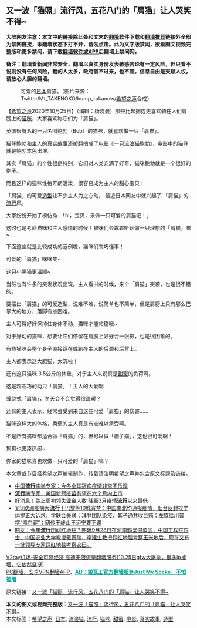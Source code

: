  <h2>又一波「猫照」流行风，五花八门的「肩猫」让人哭笑不得~</h2> <p class="notice"><b>大陆网友注意：本文中的链接除此处和文末的<a href="https://github.com/bannedbook/fanqiang" >翻墙</a>软件下载和<a href="https://github.com/killgcd/justmysocks/blob/master/README.md">翻墙推荐</a>链接外全部为禁网链接，未翻墙状态下打不开，请勿点击。此为文字版禁闻，欲看图文视频完整版和更多禁闻，请下载<a href="https://github.com/bannedbook/fanqiang">翻墙软件或APP</a>后翻墙上禁闻网。</p><p>备注：翻墙看新闻非常安全，翻墙以真实身份发表敏感言论有一定风险，但只看不说则没有任何风险，翻的人太多，政府管不过来，也不管。信息自由是天赋人权，请放心大胆的翻墙。</b></p>  <div class="entry"> <figure><figcaption>可爱的<a href="https://www.bannedbook.org/bnews/tag/%e6%97%a5%e6%9c%ac/" class="st_tag internal_tag" rel="tag" title="标签 日本 下的日志">日本</a>肩猫。（图片来源：Twitter/Mt_TAKENOKO/bump_rukanow/<a href="https://www.bannedbook.org/bnews/tag/%e5%b8%8c%e6%9c%9b%e4%b9%8b%e5%a3%b0/" class="st_tag internal_tag" rel="tag" title="标签 希望之声 下的日志">希望之声</a>合成）</figcaption></figure> <p>【<span class='wp_keywordlink_affiliate'><a href="https://www.soundofhope.org" title="希望之声" target="_blank">希望之声</a></span>2020年10月25日】（编辑：杨晓曼）那些比起拥抱更喜欢骑在人们肩膀上的<a href="https://www.bannedbook.org/bnews/tag/%e7%8c%ab%e5%92%aa/" class="st_tag internal_tag" rel="tag" title="标签 猫咪 下的日志">猫咪</a>，大家喜欢称它们为「肩猫」。</p> <p>英国很有名的一只名叫鲍勃（Bob）的猫咪，就喜欢做一只「肩猫」。</p> <p>猫咪鲍勃和主人的<a href="https://www.bannedbook.org/bnews/tag/%E7%9C%9F%E5%AE%9E%E6%95%85%E4%BA%8B/" class="st_tag internal_tag" rel="tag" title="标签 真实故事 下的日志">真实故事</a>还被翻拍成了<a href="https://www.bannedbook.org/bnews/tag/%e7%94%b5%e5%bd%b1/" class="st_tag internal_tag" rel="tag" title="标签 电影 下的日志">电影</a>《一只<a href="https://www.bannedbook.org/bnews/tag/%E6%B5%81%E6%B5%AA%E7%8C%AB/" class="st_tag internal_tag" rel="tag" title="标签 流浪猫 下的日志">流浪猫</a>鲍勃》，电影中的猫咪就是鲍勃本色出演。</p> <p></p> <p>其实「肩猫」的个性很是特别，它们对人类充满了好奇，猫咪鲍勃就是一个很好的例子。</p> <p>而且这样的猫咪性格开朗活泼，很容易成为主人的甜心宝贝！</p> <p>「肩猫」的可爱<a href="https://www.bannedbook.org/bnews/tag/%E9%80%A0%E5%9E%8B/" class="st_tag internal_tag" rel="tag" title="标签 造型 下的日志">造型</a>让不少主人为之心动， 最近日本网友中就兴起了 「肩猫」的<a href="https://www.bannedbook.org/bnews/tag/%E6%B5%81%E8%A1%8C/" class="st_tag internal_tag" rel="tag" title="标签 流行 下的日志">流行</a>风。</p> <p></p> <p>大家纷纷开始了模仿秀：「hi，宝贝，来做一只可爱的肩猫吧！」</p> <p>这时也是考验猫咪和主人感情的时候！猫咪们会乖乖听话做一只理想的「肩猫」嘛~</p>  <p>下面这些就是比较成功的范例啦，猫咪们乖巧懂事！</p> <p></p> <p></p> <p>可爱的「肩猫」咪咪笑~</p> <p></p> <p>这只小黑猫更温顺~</p> <p></p> <p>当然也有许多的突发状况出现。主人看书的时候，来个「肩猫」突袭，也是很不错的。</p> <p></p> <p>要摆出「肩猫」的可爱造型，说难不难，说简单也不简单，但是肩膀上只有那么巴掌大的地方，落脚有点困难。</p>  <p>主人可得好好保持住身体不动，猫咪才能站稳哦~</p> <p></p> <p>对于好动的猫咪，想要让它们停留在肩膀上好好合一张影，也是很困难的。</p> <p>有些猫咪会整个身子直接踩在或趴在主人的后颈和后背上。</p> <p>主人都表示这大肥猫，太沉啦！</p> <p></p> <p>还有这只猫咪 3.5公斤的体重，对于主人来说真是<a href="https://www.bannedbook.org/bnews/tag/%E7%94%9C%E8%9C%9C/" class="st_tag internal_tag" rel="tag" title="标签 甜蜜 下的日志">甜蜜</a>的负荷啊。</p> <p></p> <p>这是超乖巧的两只「肩猫」！主人的大爱啊</p> <p></p>  <p>缠绕式「肩猫」，冬天会不会觉得很温暖？</p> <p></p> <p>还有的主人表示，经常会受到来自这些可爱「肩猫」的伤害&#8230;&#8230;</p> <p></p> <p>猫咪这样大的体格，柔弱的主人真是有点难以承受啊。</p> <p></p> <p>不是所有猫咪都适合做「肩猫」的，但可以做「帽子猫」，这也很可爱啊！</p> <p></p> <p>狗狗也来凑热闹~</p> <p></p>  <p>你家的猫咪喜也欢做一只可爱的「肩猫」嘛？</p> <p>本文章或节目经希望之声编辑制作，转载请注明希望之声并包含原文标题及链接。</p> <ul class='op-related-articles' title='相关阅读'> <li><a href='https://www.bannedbook.org/bnews/baitai/20201025/1420045.html' target='_blank'>中国<b>流行</b>病学专家：今冬全球冠病疫情非常不乐观</a></li> <li><a href='https://www.bannedbook.org/bnews/headline/20201023/1418653.html' target='_blank'><b>流行</b>病专家：美国新冠疫苗有望在六个月内上市</a></li> <li><a href='https://www.bannedbook.org/bnews/cnnews/20201023/1418651.html' target='_blank'>好消息！美上周初领失业金人数 降至3月疫情<b>流行</b>以来最低</a></li> <li><a href='https://www.bannedbook.org/bnews/bannedvideo/20201017/1415556.html' target='_blank'>🇪🇺欧洲疫病大<b>流行</b>！巴黎等10城宵禁；中国南北均通报疫情，烟台反封校学运提五大诉求，学联会失联；拜登团队染疫，其子通共收巨贿；左媒给川普摆“鸿门宴”；网传王岐山王沪宁要下课</a></li> <li><a href='https://www.bannedbook.org/bnews/bannedvideo/20201013/1412922.html' target='_blank'>网友：今年<b>流行</b>田间红地毯？网曝9月28日在河南鹤壁淇滨区，中国工程院院士、中国农业大学教授戴景瑞，李建生教授踩红地毯考察玉米地后，现在又有一批领导专家踩红地毯考察农田。</a></li> </ul> <p class="texttj"> <a href="https://www.bannedbook.org/forum23/topic22702.html" target="_blank">V2ray机场-安全可靠经济 高速无限流量翻墙服务(10.25日gfw大屠杀，很多ip被墙，它依然坚挺)</a><br/> <a href="https://github.com/bannedbook/fanqiang/wiki/%E7%A6%81%E9%97%BB%E7%BD%91%E5%AE%89%E5%8D%93%E7%BF%BB%E5%A2%99%E6%96%B0%E9%97%BBAPP" target="_blank">PC翻墙、安卓VPN翻墙APP</a>、<span onclick="window.open('https://github.com/killgcd/justmysocks/blob/master/README.md')" style="font-weight:bold;color:#00A191;cursor:pointer;text-decoration:underline;outline:none">AD：搬瓦工官方翻墙服务Just My Socks，不怕被墙</span></p><p>原文链接：<a class="src_link"  href="https://www.soundofhope.org/post/271466" target="_blank">又一波「猫照」流行风，五花八门的「肩猫」让人哭笑不得~</a></p><a name='sharetosocial'></a>       <div><b>本文的图文或视频完整版</b>：<a href='https://www.bannedbook.org/bnews/comments/20201026/1420216.html'>又一波「猫照」流行风，五花八门的「肩猫」让人哭笑不得~</a></div>  </div><!--END ENTRY--> <div class="postfooter"> <div>本文标签：<a href="https://www.bannedbook.org/bnews/tag/%e5%b8%8c%e6%9c%9b%e4%b9%8b%e5%a3%b0/" rel="tag">希望之声</a>, <a href="https://www.bannedbook.org/bnews/tag/%e6%97%a5%e6%9c%ac/" rel="tag">日本</a>, <a href="https://www.bannedbook.org/bnews/tag/%E6%B5%81%E6%B5%AA%E7%8C%AB/" rel="tag">流浪猫</a>, <a href="https://www.bannedbook.org/bnews/tag/%E6%B5%81%E8%A1%8C/" rel="tag">流行</a>, <a href="https://www.bannedbook.org/bnews/tag/%e7%8c%ab%e5%92%aa/" rel="tag">猫咪</a>, <a href="https://www.bannedbook.org/bnews/tag/%E7%94%9C%E8%9C%9C/" rel="tag">甜蜜</a>, <a href="https://www.bannedbook.org/bnews/tag/%e7%94%b5%e5%bd%b1/" rel="tag">电影</a>, <a href="https://www.bannedbook.org/bnews/tag/%E7%9C%9F%E5%AE%9E%E6%95%85%E4%BA%8B/" rel="tag">真实故事</a>, <a href="https://www.bannedbook.org/bnews/tag/%E9%80%A0%E5%9E%8B/" rel="tag">造型</a></div>  </div><!--END POSTFOOTER--> 